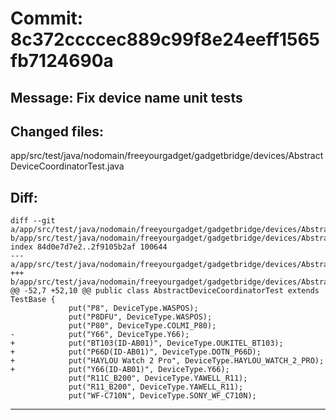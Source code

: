 # Commit: 8c372ccccec889c99f8e24eeff1565fb7124690a
## Message: Fix device name unit tests
## Changed files:
app/src/test/java/nodomain/freeyourgadget/gadgetbridge/devices/AbstractDeviceCoordinatorTest.java

## Diff:
```
diff --git a/app/src/test/java/nodomain/freeyourgadget/gadgetbridge/devices/AbstractDeviceCoordinatorTest.java b/app/src/test/java/nodomain/freeyourgadget/gadgetbridge/devices/AbstractDeviceCoordinatorTest.java
index 84d0e7d7e2..2f9105b2af 100644
--- a/app/src/test/java/nodomain/freeyourgadget/gadgetbridge/devices/AbstractDeviceCoordinatorTest.java
+++ b/app/src/test/java/nodomain/freeyourgadget/gadgetbridge/devices/AbstractDeviceCoordinatorTest.java
@@ -52,7 +52,10 @@ public class AbstractDeviceCoordinatorTest extends TestBase {
             put("P8", DeviceType.WASPOS);
             put("P8DFU", DeviceType.WASPOS);
             put("P80", DeviceType.COLMI_P80);
-            put("Y66", DeviceType.Y66);
+            put("BT103(ID-AB01)", DeviceType.OUKITEL_BT103);
+            put("P66D(ID-AB01)", DeviceType.DOTN_P66D);
+            put("HAYLOU Watch 2 Pro", DeviceType.HAYLOU_WATCH_2_PRO);
+            put("Y66(ID-AB01)", DeviceType.Y66);
             put("R11C_B200", DeviceType.YAWELL_R11);
             put("R11_B200", DeviceType.YAWELL_R11);
             put("WF-C710N", DeviceType.SONY_WF_C710N);
```
-----------------------------------
